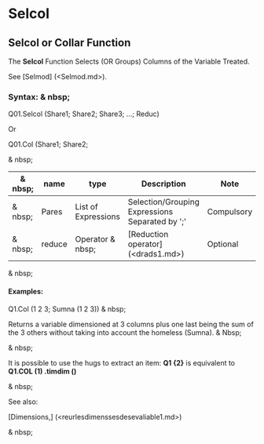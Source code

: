 # Selcol

## Selcol or Collar Function

The **Selcol** Function Selects (OR Groups) Columns of the Variable Treated.

See [Selmod] (<Selmod.md>).

### Syntax: & nbsp;

Q01.Selcol (Share1; Share2; Share3; ...; Reduc)

Or

Q01.Col (Share1; Share2;

& nbsp;

| & nbsp; | **name** | **type** | **Description** | **Note** |
| --- | --- | --- | --- | --- |
| & nbsp; | Pares | List of Expressions | Selection/Grouping Expressions Separated by ';' | Compulsory |
| & nbsp; | reduce | Operator & nbsp; | [Reduction operator] (<drads1.md>) | Optional |

& nbsp;

#### Examples:

Q1.Col (1 2 3; Sumna (1 2 3)) & nbsp;

Returns a variable dimensioned at 3 columns plus one last being the sum of the 3 others without taking into account the homeless (Sumna). & Nbsp;

& nbsp;

It is possible to use the hugs to extract an item: **Q1 {2}** is equivalent to **Q1.COL (1) .timdim ()**

& nbsp;

See also:

[Dimensions,] (<reurlesdimenssesdesevaliable1.md>)

& nbsp;